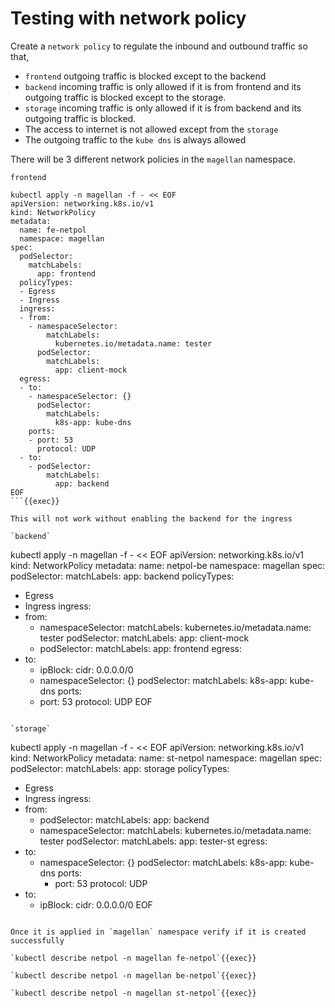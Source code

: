 # Testing with network policy

Create a `network policy` to regulate the inbound and outbound traffic so that, 
* `frontend` outgoing traffic is blocked except to the backend
* `backend` incoming traffic is only allowed if it is from frontend and its outgoing traffic is blocked except to the storage. 
* `storage` incoming traffic is only allowed if it is from backend and its outgoing traffic is blocked. 
* The access to internet is not allowed except from the `storage`
* The outgoing traffic to the `kube dns` is always allowed

There will be 3 different network policies in the `magellan` namespace. 

`frontend`

```
kubectl apply -n magellan -f - << EOF
apiVersion: networking.k8s.io/v1
kind: NetworkPolicy
metadata:
  name: fe-netpol
  namespace: magellan
spec:
  podSelector:
    matchLabels:
      app: frontend
  policyTypes:
  - Egress
  - Ingress
  ingress:
  - from:
    - namespaceSelector:
        matchLabels:
          kubernetes.io/metadata.name: tester
      podSelector:
        matchLabels:
          app: client-mock
  egress:
  - to:
    - namespaceSelector: {}
      podSelector:
        matchLabels:
          k8s-app: kube-dns
    ports:
    - port: 53
      protocol: UDP
  - to:
    - podSelector:
        matchLabels:
          app: backend
EOF
```{{exec}}

This will not work without enabling the backend for the ingress

`backend`

```
kubectl apply -n magellan -f - << EOF
apiVersion: networking.k8s.io/v1
kind: NetworkPolicy
metadata:
  name: netpol-be
  namespace: magellan
spec:
  podSelector:
    matchLabels:
      app: backend
  policyTypes:
  - Egress
  - Ingress
  ingress:
  - from:
    - namespaceSelector:
        matchLabels:
          kubernetes.io/metadata.name: tester
      podSelector:
        matchLabels:
          app: client-mock
    - podSelector:
        matchLabels:
          app: frontend
  egress:
  - to:
    - ipBlock:
        cidr: 0.0.0.0/0
    - namespaceSelector: {}
      podSelector:
        matchLabels:
          k8s-app: kube-dns
    ports:
    - port: 53
      protocol: UDP
EOF
```{{exec}}

`storage`

```
kubectl apply -n magellan -f - << EOF
apiVersion: networking.k8s.io/v1
kind: NetworkPolicy
metadata:
  name: st-netpol
  namespace: magellan
spec:
  podSelector:
    matchLabels:
      app: storage
  policyTypes:
  - Egress
  - Ingress
  ingress:
  - from:
    - podSelector:
        matchLabels:
          app: backend
    - namespaceSelector:
        matchLabels:
          kubernetes.io/metadata.name: tester
      podSelector:
        matchLabels:
          app: tester-st 
  egress:
  - to: 
    - namespaceSelector: {}
      podSelector:
        matchLabels:
          k8s-app: kube-dns
    ports:
      - port: 53
        protocol: UDP
  - to:
    - ipBlock:
        cidr: 0.0.0.0/0
EOF
```{{exec}}

Once it is applied in `magellan` namespace verify if it is created successfully

`kubectl describe netpol -n magellan fe-netpol`{{exec}}

`kubectl describe netpol -n magellan be-netpol`{{exec}}

`kubectl describe netpol -n magellan st-netpol`{{exec}}


